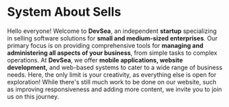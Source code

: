 # System About Sells
 
Hello everyone! Welcome to **DevSea**, an independent **startup** specializing in selling software solutions for **small and medium-sized enterprises**. Our primary focus is on providing comprehensive tools for **managing and administering all aspects of your business**, from simple tasks to complex operations. At **DevSea**, we offer **mobile applications, website development,** and web-based systems to cater to a wide range of business needs. Here, the only limit is your creativity, as everything else is open for exploration! While there's still much work to be done on our website, such as improving responsiveness and adding more content, we invite you to join us on this journey.
